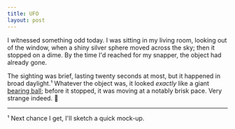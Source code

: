 ```yaml
---
title: UFO
layout: post
---
```


I witnessed something odd today. I was sitting in my living room, looking out of the window, when a shiny silver sphere moved across the sky; then it stopped on a dime. By the time I'd reached for my snapper, the object had already gone.

The sighting was brief, lasting twenty seconds at most, but it happened in broad daylight.¹ Whatever the object was, it looked *exactly* like a giant [bearing ball](https://en.m.wikipedia.org/wiki/Ball_(bearing)); before it stopped, it was moving at a notably brisk pace. Very strange indeed.&nbsp;👾

---

¹ Next chance I get, I'll sketch a quick mock-up.
